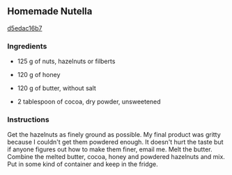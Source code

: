 ## Homemade Nutella

[d5edac16b7](http://www.food.com/recipe/homemade-nutella-369907)

### Ingredients

 - 125 g of nuts, hazelnuts or filberts

 - 120 g of honey

 - 120 g of butter, without salt

 - 2 tablespoon of cocoa, dry powder, unsweetened

### Instructions

Get the hazelnuts as finely ground as possible. My final product was gritty because I couldn't get them powdered enough. It doesn't hurt the taste but if anyone figures out how to make them finer, email me. Melt the butter. Combine the melted butter, cocoa, honey and powdered hazelnuts and mix. Put in some kind of container and keep in the fridge.